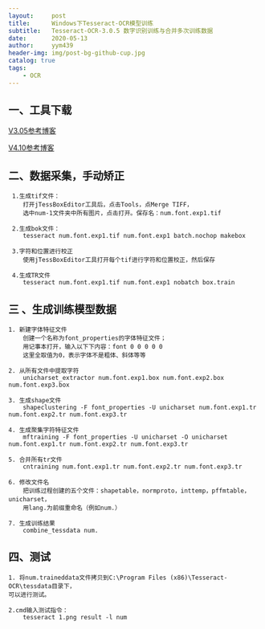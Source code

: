 ```yaml
---
layout:     post
title:      Windows下Tesseract-OCR模型训练
subtitle:   Tesseract-OCR-3.0.5 数字识别训练与合并多次训练数据
date:       2020-05-13
author:     yym439
header-img: img/post-bg-github-cup.jpg
catalog: true
tags:
    - OCR
---
```

## 一、工具下载
[V3.05参考博客](https://blog.csdn.net/ruyulin/article/details/89046148)

[V4.10参考博客](https://zhuanlan.zhihu.com/p/77013854)

## 二、数据采集，手动矫正

```
 1.生成tif文件：
    打开jTessBoxEditor工具后，点击Tools，点Merge TIFF，
    选中num-1文件夹中所有图片，点击打开。保存名：num.font.exp1.tif

 2.生成bok文件：
    tesseract num.font.exp1.tif num.font.exp1 batch.nochop makebox

 3.字符和位置进行校正
    使用jTessBoxEditor工具打开每个tif进行字符和位置校正，然后保存

 4.生成TR文件
    tesseract num.font.exp1.tif num.font.exp1 nobatch box.train
```

## 三 、生成训练模型数据

```
1. 新建字体特征文件
    创建一个名称为font_properties的字体特征文件；
    用记事本打开，输入以下下内容：font 0 0 0 0 0
    这里全取值为0，表示字体不是粗体、斜体等等

2. 从所有文件中提取字符
    unicharset_extractor num.font.exp1.box num.font.exp2.box num.font.exp3.box

3. 生成shape文件
    shapeclustering -F font_properties -U unicharset num.font.exp1.tr num.font.exp2.tr num.font.exp3.tr

4. 生成聚集字符特征文件
    mftraining -F font_properties -U unicharset -O unicharset num.font.exp1.tr num.font.exp2.tr num.font.exp3.tr

5. 合并所有tr文件
    cntraining num.font.exp1.tr num.font.exp2.tr num.font.exp3.tr

6. 修改文件名
    把训练过程创建的五个文件：shapetable，normproto，inttemp，pffmtable，unicharset，
    用lang.为前缀重命名（例如num.）

7. 生成训练结果
    combine_tessdata num.

```


## 四、测试

```
1. 将num.traineddata文件拷贝到C:\Program Files (x86)\Tesseract-OCR\tessdata目录下，
可以进行测试。

2.cmd输入测试指令：
    tesseract 1.png result -l num
```




